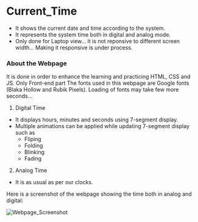 # Current_Time
* It shows the current date and time according to the system. 
* It represents the system time both in digital and analog mode.
* Only done for Laptop view... it is not reponsive to different screen width... Making it responsive is under process.

### About the Webpage
It is done in order to enhance the learning and practicing HTML, CSS and JS. Only Front-end part
The fonts used in this webpage are Google fonts (Blaka Hollow and Rubik Pixels). Loading of fonts may take few more seconds...

1. Digital Time
  * It displays hours, minutes and seconds using 7-segment display.
  * Multiple animations can be applied while updating 7-segment display such as 
      - Fliping
      - Folding
      - Blinking
      - Fading
2. Analog Time
  * It is as usual as per our clocks.


Here is a screenshot of the webpage showing the time both in analog and digital:


![Webpage_Screenshot](https://github.com/Ajay2905Kumar/Current_Time/assets/95973318/dab1e0e0-082c-47a4-9d2b-55dd2e2c8fe7)
